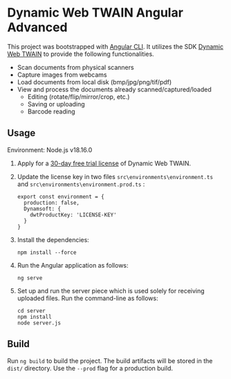 # Dynamic Web TWAIN Angular Advanced

This project was bootstrapped with [Angular CLI](https://github.com/angular/angular-cli). It utilizes the SDK [Dynamic Web TWAIN](https://www.dynamsoft.com/Products/WebTWAIN_Overview.aspx) to provide the following functionalities.

* Scan documents from physical scanners
* Capture images from webcams
* Load documents from local disk (bmp/jpg/png/tif/pdf)
* View and process the documents already scanned/captured/loaded
  * Editing (rotate/flip/mirror/crop, etc.)
  * Saving or uploading
  * Barcode reading

## Usage
Environment: Node.js v18.16.0
1. Apply for a [30-day free trial license](https://www.dynamsoft.com/customer/license/trialLicense?product=dwt) of Dynamic Web TWAIN.

2. Update the license key in two files `src\environments\environment.ts` and `src\environments\environment.prod.ts` :

   ```
   export const environment = {
     production: false,
     Dynamsoft: {
       dwtProductKey: 'LICENSE-KEY'
     }
   }
   ```

3. Install the dependencies:

   ```
   npm install --force
   ```

4. Run the Angular application as follows:

   ```
   ng serve
   ```

5. Set up and run the server piece which is used solely for receiving uploaded files. Run the  command-line as follows:

   ```
   cd server
   npm install
   node server.js
   ```

## Build

Run `ng build` to build the project. The build artifacts will be stored in the `dist/` directory. Use the `--prod` flag for a production build.